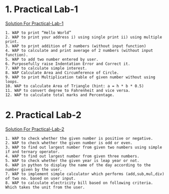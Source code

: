 <h1>1. Practical Lab-1</h1>

[Solution For Practical-Lab-1](https://github.com/DevendraCollage/Collage-Python-Solution/tree/main/14-06-2024/Lab-1%20Solution)

```
1. WAP to print “Hello World”
2. WAP to print your address i) using single print ii) using multiple print.
3. WAP to print addition of 2 numbers (without input function)
4. WAP to calculate and print average of 2 numbers (without input function).
5. WAP to add two number entered by user.
6. Purposefully raise Indentation Error and Correct it.
7. WAP to calculate simple interest.
8. WAP Calculate Area and Circumference of Circle.
9. WAP to print Multiplication table of given number without using loops.
10. WAP to calculate Area of Triangle (hint: a = h * b * 0.5)
11. WAP to convert degree to Fahrenheit and vice versa.
12. WAP to calculate total marks and Percentage.
```

<h1>2. Practical Lab-2</h1>

[Solution For Practical-Lab-2](https://github.com/DevendraCollage/Collage-Python-Solution/tree/main/21-06-2024/Lab-2%20Solution)

```
1. WAP to check whether the given number is positive or negative.
2. WAP to check whether the given number is odd or even.
3. WAP to find out largest number from given two numbers using simple if and ternary operator.
4. WAP to find out largest number from given three numbers.
5. WAP to check whether the given year is leap year or not.
6. WAP in python to display the name of the day according to the number given by the user.
7. WAP to implement simple calculator which performs (add,sub,mul,div) of two no. based on user input.
8. WAP to calculate electricity bill based on following criteria. Which takes the unit from the user.
```
